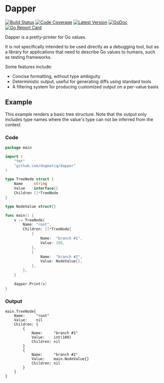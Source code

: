 # Dapper

[![Build Status](https://github.com/dogmatiq/dapper/workflows/CI/badge.svg)](https://github.com/dogmatiq/dapper/actions?workflow=CI)
[![Code Coverage](https://img.shields.io/codecov/c/github/dogmatiq/dapper/master.svg)](https://codecov.io/github/dogmatiq/dapper)
[![Latest Version](https://img.shields.io/github/tag/dogmatiq/dapper.svg?label=semver)](https://semver.org)
[![GoDoc](https://godoc.org/github.com/dogmatiq/dapper?status.svg)](https://godoc.org/github.com/dogmatiq/dapper)
[![Go Report Card](https://goreportcard.com/badge/github.com/dogmatiq/dapper)](https://goreportcard.com/report/github.com/dogmatiq/dapper)

Dapper is a pretty-printer for Go values.

It is not specifically intended to be used directly as a debugging tool, but
as a library for applications that need to describe Go values to humans, such
as testing frameworks.

Some features include:

- Concise formatting, without type ambiguity
- Deterministic output, useful for generating diffs using standard tools
- A filtering system for producing customized output on a per-value basis

## Example

This example renders a basic tree structure. Note that the output only includes
type names where the value's type can not be inferred from the context.

### Code

```go
package main

import (
	"fmt"
	"github.com/dogmatiq/dapper"
)

type TreeNode struct {
	Name     string
	Value    interface{}
	Children []*TreeNode
}

type NodeValue struct{}

func main() {
	v := TreeNode{
		Name: "root",
		Children: []*TreeNode{
			{
				Name:  "branch #1",
				Value: 100,
			},
			{
				Name:  "branch #2",
				Value: NodeValue{},
			},
		},
	}

	dapper.Print(v)
}
```

### Output

```
main.TreeNode{
    Name:     "root"
    Value:    nil
    Children: {
        {
            Name:     "branch #1"
            Value:    int(100)
            Children: nil
        }
        {
            Name:     "branch #2"
            Value:    main.NodeValue{}
            Children: nil
        }
    }
}
```
